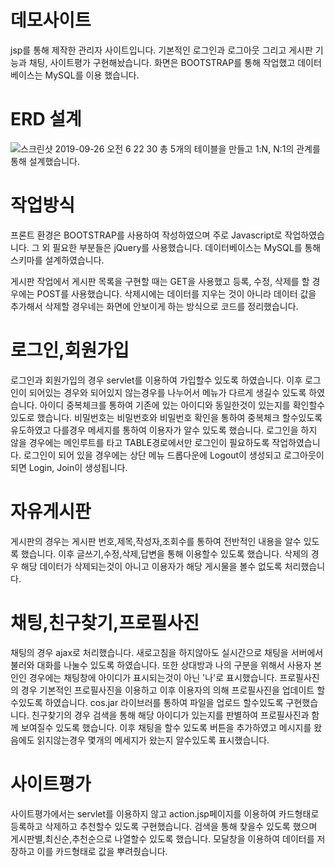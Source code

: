 # 데모사이트
jsp를 통해 제작한 관리자 사이트입니다. 기본적인 로그인과 로그아웃 그리고 게시판 기능과 채팅, 사이트평가 구현해놨습니다. 화면은 BOOTSTRAP를 통해 작업했고 데이터베이스는 MySQL를 이용 했습니다.
# ERD 설계
![스크린샷 2019-09-26 오전 6 22 30](https://user-images.githubusercontent.com/37436822/65640902-5f137300-e026-11e9-8bf3-232c473636bc.png)
총 5개의 테이블을 만들고 1:N, N:1의 관계를 통해 설계했습니다.
# 작업방식
프론트 환경은 BOOTSTRAP를 사용하여 작성하였으며 주로 Javascript로 작업하였습니다. 그 외 필요한 부분들은 jQuery를 사용했습니다. 데이터베이스는 MySQL를 통해 스키마를 설계하였습니다.

게시판 작업에서 게시판 목록을 구현할 때는 GET을 사용했고 등록, 수정, 삭제를 할 경우에는 POST를 사용했습니다. 삭제시에는 데이터를 지우는 것이 아니라 데이터 값을 추가해서 삭제할 경우네는 화면에 안보이게 하는 방식으로 코드를 정리했습니다.
# 로그인,회원가입
로그인과 회원가입의 경우 servlet를 이용하여 가입할수 있도록 하였습니다. 이후 로그인이 되어있는 경우와 되어있지 않는경우를 나누어서 메뉴가 다르게 생길수 있도록 하였습니다. 아이디 중복체크를 통하여 기존에 있는 아이디와 동일한것이 있는지를 확인할수 있도로 했습니다.
비밀번호는 비밀번호와 비밀번호 확인을 통하여 중복체크 할수있도록 유도하였고 다를경우 메세지를 통하여 이용자가 알수 있도록 했습니다.
로그인을 하지 않을 경우에는 메인루트를 타고 TABLE경로에서만 로그인이 필요하도록 작업하였습니다. 로그인이 되어 있을 경우에는 상단 메뉴 드롭다운에 Logout이 생성되고 로그아웃이 되면 Login, Join이 생성됩니다.
# 자유게시판
게시판의 경우는 게시판 번호,제목,작성자,조회수를 통하여 전반적인 내용을 알수 있도록 했습니다.
이후 글쓰기,수정,삭제,답변을 통해 이용할수 있도록 했습니다.
삭제의 경우 해당 데이터가 삭제되는것이 아니고 이용자가 해당 게시물을 볼수 없도록 처리했습니다.
# 채팅,친구찾기,프로필사진
채팅의 경우 ajax로 처리했습니다. 새로고침을 하지않아도 실시간으로 채팅을 서버에서 불러와 대화를 나눌수 있도록 하였습니다.
또한 상대방과 나의 구분을 위해서 사용자 본인인 경우에는 채팅창에 아이디가 표시되는것이 아닌 '나'로 표시했습니다.
프로필사진의 경우 기본적인 프로필사진을 이용하고 이후 이용자의 의해 프로필사진을 업데이트 할수있도록 하였습니다.
cos.jar 라이브러를 통하여 파일을 업로드 할수있도록 구현했습니다.
친구찾기의 경우 검색을 통해 해당 아이디가 있는지를 판별하여 프로필사진과 함께 보여질수 있도록 했습니다.
이후 채팅을 할수 있도록 버튼을 추가하였고 메시지를 왔음에도 읽지않는경우 몇개의 메세지가 왔는지 알수있도록 표시했습니다.
# 사이트평가
사이트평가에서는 servlet를 이용하지 않고 action.jsp페이지를 이용하여 카드형태로 등록하고 삭제하고 추천할수 있도록 구현했습니다.
검색을 통해 찾을수 있도록 했으며 게시판별,최신순,추천순으로 나열할수 있도록 했습니다.
모달창을 이용하여 데이터를 저장하고 이를 카드형태로 값을 뿌려줬습니다.

